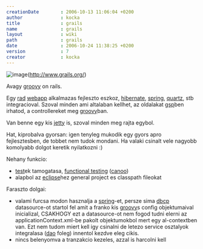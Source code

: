 ```yaml
---
creationDate        : 2006-10-13 11:06:04 +0200 
author              : kocka 
title               : grails 
name                : grails 
layout              : wiki 
path                : grails 
date                : 2006-10-24 11:38:25 +0200 
version             : 7 
creator             : kocka 
---
```

![image](http://www.grails.org/images/grails_logo.jpg)(http://www.grails.org/)

Avagy [groovy](Groovy.html) on rails.

Egy [rad](rad.html) [webapp](webapp.html) alkalmazas fejleszto eszkoz, [hibernate](Hibernate.html), [spring](spring.html), [quartz](quartz.html), stb integracioval. Szoval minden ami altalaban kellhet, az oldalakat [gsp](Missing.html)ben irhatod, a controllereket meg [groovy](Groovy.html)ban.

Van benne egy kis [jetty](jetty.html) is, szoval minden meg rajta egybol.

Hat, kiprobalva gyorsan: igen tenyleg mukodik egy gyors apro fejlesztesben, de tobbet nem tudok mondani. Ha valaki csinalt vele nagyobb komolyabb dolgot keretik nyilatkozni :)

Nehany funkcio:

*   [test](test.html)ek tamogatasa, [functional testing](functional%20testing.html) ([canoo](canoo.html))
*   alapbol az [eclipse](Eclipse.html)hez general project es classpath fileokat

Faraszto dolgai:

*   valami furcsa modon hasznalja a [spring](spring.html)-et, persze sima [dbcp](DBCP.html) datasource-ot startol fel amit a franko kis [groovy](Groovy.html)s config objektumaival inicializal, CSAKHOGY ezt a datasource-ot nem fogod tudni elerni az applicationContext.xml-be pakolt objektumokbol mert egy al-contextben van. Ezt nem tudom miert kell igy csinalni de letezo service osztalyok integralasa ([dao](DAO.html) foleg) innentol kezdve eleg cikis.
*   nincs belenyomva a tranzakcio kezeles, azzal is harcolni kell


